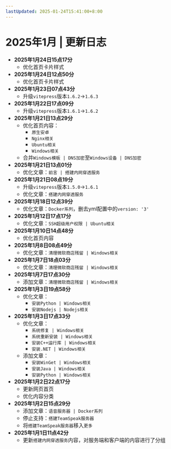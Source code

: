 ```yaml
---
lastUpdated: 2025-01-24T15:41:00+8:00
---
```


# 2025年1月 | 更新日志

- **2025年1月24日15点17分**
  - 优化首页卡片样式
- **2025年1月24日12点50分**
  - 优化首页卡片样式
- **2025年1月23日07点43分**
  - 升级```vitepress```版本```1.6.2```->```1.6.3```
- **2025年1月22日17点09分**
  - 升级```vitepress```版本```1.6.1```->```1.6.2```
- **2025年1月21日13点29分**
  - 优化首页内容：
    - ```原生安卓```
    - ```Nginx相关```
    - ```Ubuntu相关```
    - ```Windows相关```
  - 合并```Windows模板 | DNS加密```至```Windows设备 | DNS加密```
- **2025年1月21日13点01分**
  - 优化文章：```前言 | 搭建内网穿透服务```
- **2025年1月21日08点19分**
  - 升级```vitepress```版本```1.5.0```->```1.6.1```
  - 优化文章：```搭建内网穿透服务```
- **2025年1月18日12点39分**
  - 优化文章：```Docker系列```，删去yml配置中的```version: '3'```
- **2025年1月12日17点17分**
  - 优化文章：```SSH超级用户权限 | Ubuntu相关```
- **2025年1月10日14点48分**
  - 优化首页内容
- **2025年1月8日08点49分**
  - 优化文章：```清理微软商店残留 | Windows相关```
- **2025年1月7日18点03分**
  - 优化文章：```清理微软商店残留 | Windows相关```
- **2025年1月7日17点30分**
  - 添加文章：```清理微软商店残留 | Windows相关```
- **2025年1月3日19点58分**
  - 优化文章：
    - ```安装Python | Windows相关```
    - ```安装Nodejs | Nodejs相关```
- **2025年1月3日17点33分**
  - 优化文章：
    - ```系统修复 | Windows相关```
    - ```系统重新安装 | Windows相关```
    - ```安装C++运行库 | Windows相关```
    - ```安装.NET | Windows相关```
  - 添加文章：
    - ```安装WinGet | Windows相关```
    - ```安装Java | Windows相关```
    - ```安装Python | Windows相关```
- **2025年1月2日22点17分**
  - 更新网页首页
  - 优化内容分类
- **2025年1月2日15点29分**
  - 添加文章：```语音服务器 | Docker系列```
  - 停止支持：```搭建TeamSpeak服务器```
  - 将```搭建TeamSpeak服务器```移入```更多```
- **2025年1月1日11点42分**
  - 更新```搭建内网穿透服务```内容，对服务端和客户端的内容进行了分组
